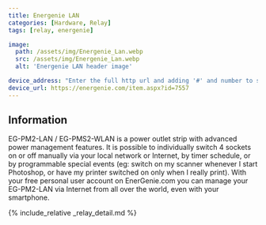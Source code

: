 ```yaml
---
title: Energenie LAN
categories: [Hardware, Relay]
tags: [relay, energenie]

image:
  path: /assets/img/Energenie_Lan.webp
  src: /assets/img/Energenie_Lan.webp
  alt: 'Energenie LAN header image'

device_address: "Enter the full http url and adding '#' and number to speicfy the relay.<br />Ex: `http://[Optional_Password]@[Energenie_IP]/#2` will toggle the 2nd relay on the device."
device_url: https://energenie.com/item.aspx?id=7557
---
```


## Information

EG-PM2-LAN / EG-PMS2-WLAN is a power outlet strip with advanced power management features. It is possible to individually switch 4 sockets on or off manually via your local network or Internet, by timer schedule, or by programmable special events (eg: switch on my scanner whenever I start Photoshop, or have my printer switched on only when I really print). With your free personal user account on EnerGenie.com you can manage your EG-PM2-LAN via Internet from all over the world, even with your smartphone.

{% include_relative _relay_detail.md %}

